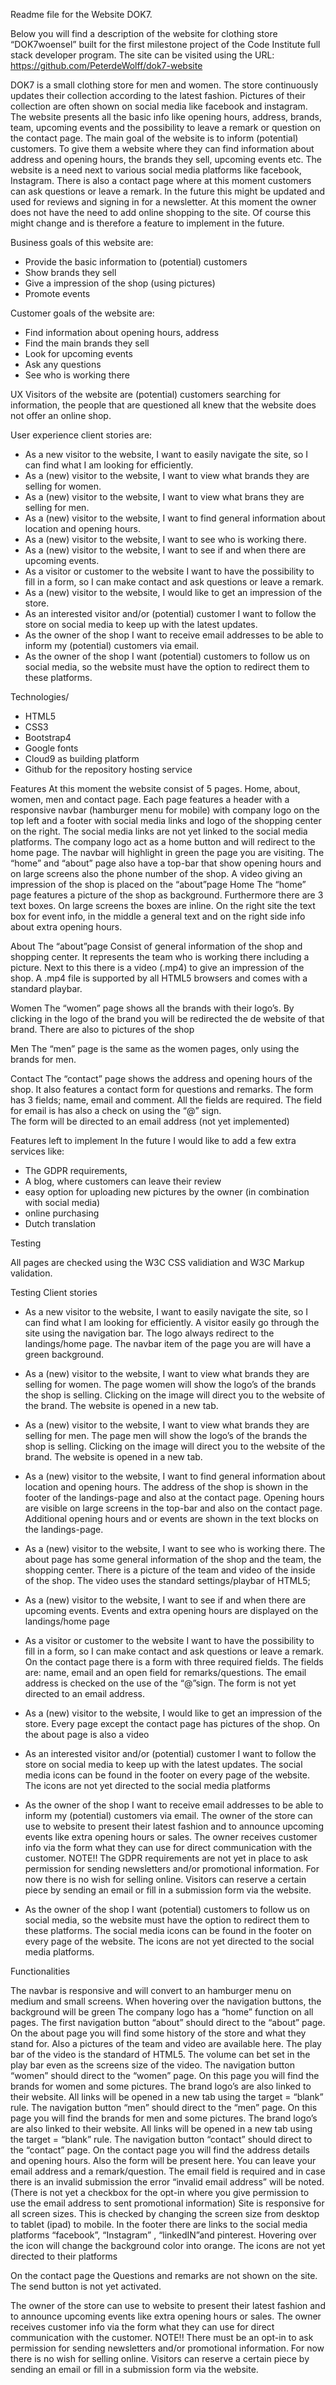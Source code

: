 Readme file for the Website DOK7.

Below you will find a description of the website for clothing store “DOK7woensel”  built for the first milestone project of the Code Institute full stack developer program.
The site can be visited using the URL:  https://github.com/PeterdeWolff/dok7-website

DOK7 is a small clothing store for men and women.  The store continuously updates their collection according to the latest fashion.  Pictures of their collection are often shown on social media like facebook and instagram.  The website presents all the basic info like opening hours, address, brands, team, upcoming events and the possibility to leave a remark or question  on the contact page. 
The main goal of the website is to inform (potential) customers. To give them a website where they can find information about address and opening hours, the brands they sell, upcoming events etc. The website is a need next to various social media platforms like facebook, Instagram.
There is also a contact page where at this moment customers can ask  questions or leave a remark. In the future this might be updated and used for reviews and signing in for a newsletter.
At this moment the owner does not have the need to add online shopping to the site. Of course this might change and is therefore a feature to implement in the future.

Business goals of this website are:
-	Provide the basic information to (potential) customers
-	Show brands they sell
-	Give a impression of the shop (using pictures)
-	Promote events

Customer goals of the website are:
-	Find information about opening hours, address
-	Find the main brands they sell
-	Look for upcoming events
-	Ask any questions
-	See who is working there

UX
Visitors of the website are (potential) customers searching for information, the people that are questioned all knew that the website does not offer an online shop.


User experience client stories are:
-	As a new visitor to the website, I want to easily navigate the site, so I can find what I am looking for efficiently.
-	As a (new)  visitor to the website, I want to view what brands they are selling for women.
-	As a (new) visitor to the website, I want to view what brans they are selling for men.
-	As a (new) visitor to the website, I want to find general information about location and opening hours.
-	As a (new) visitor to the website, I want to see who is working there.
-	As a (new) visitor to the website, I want to see if and when there are upcoming events.
-	As a visitor or customer to the website I want to have the possibility to fill in a form, so I can make contact and ask questions or leave a remark. 
-	As a (new) visitor to the website, I would like to get an impression of the store.
-	As an interested visitor and/or (potential) customer I want to follow the store on social media to keep up with the latest updates.
-	As the owner of the shop I want to receive email addresses to be able to inform my (potential) customers via email.
-	As the owner of the shop I want (potential) customers to follow us on social media, so the website must have the option to redirect them to these platforms.

Technologies/

-	HTML5
-	CSS3
-	Bootstrap4
-	Google fonts
-	Cloud9 as building platform
-	Github for the repository hosting service

Features
At this moment the website consist of 5 pages. Home, about, women, men and contact page.
 Each page features a header with a responsive navbar (hamburger menu for mobile) with company logo on the top left and a footer with social media links and logo of the shopping center on the right.  The social media links are not yet linked to the social media platforms. 
 The company logo act as a home button and will redirect to the home page. The navbar will highlight in green the page you are visiting.
The “home” and “about” page also have a top-bar that show opening hours and on large screens also  the phone number of the shop.
A video giving an impression of the shop is placed on the “about”page 
Home
The “home” page features a picture of the shop as background. Furthermore there are 3 text boxes. On large screens the boxes are inline.  On the right site the text box for event info, in the middle a general text and on the right side info about extra opening hours.

About
The “about”page Consist of general information of the shop and shopping center. It represents the team who is working there including a picture. Next to this there is a video (.mp4) to give an impression of the shop.  A .mp4 file  is supported by all HTML5 browsers and comes with a standard playbar.

Women
The “women” page shows all the brands with their logo’s.  By clicking in the logo of the brand you will be redirected the de website of that brand.  There are also to pictures of the shop

Men
The “men” page is the same as the women pages, only using  the brands for men.

Contact
The “contact” page shows the address and opening hours of the shop. It also features a contact form for questions and remarks. The form has 3 fields;  name, email and comment.  All the fields are required. The field for email is has also a check on using the “@” sign.  
The form will be directed to an email address (not yet implemented)

Features left to implement
In the future I would like to add a few extra services like:
-	The GDPR requirements, 
-	A blog, where customers can leave their review
-	easy option for uploading new pictures by the owner (in combination with social media)
-	online purchasing
-	Dutch translation

Testing

All pages are checked using the W3C CSS validiation and W3C Markup validation. 

Testing Client stories
-	As a new visitor to the website, I want to easily navigate the site, so I can find what I am looking for efficiently.
	A visitor easily go through the site using the navigation bar.  The logo always redirect to the landings/home page. The navbar item of the page you are  will have a green background.
-	As a (new)  visitor to the website, I want to view what brands they are selling for women.
The page women  will show the logo’s of the brands the shop is selling.  Clicking on the image will direct you to the website of the brand. The website is opened in a new tab.
-	As a (new) visitor to the website, I want to view what brands they are selling for men.
The page men  will show the logo’s of the brands the shop is selling.  Clicking on the image will direct you to the website of the brand. The website is opened in a new tab.
-	As a (new) visitor to the website, I want to find general information about location and opening hours.
	The address of the shop is shown in the footer of the landings-page and also at the contact page.  Opening hours are visible on large screens in the top-bar and also on the contact page. Additional opening hours and or events are shown in the text blocks on the landings-page.
-	As a (new) visitor to the website, I want to see who is working there.
The about page has some general information of the shop and the team, the shopping center. There is a picture of the team and video of the inside of the shop. The video uses the standard settings/playbar of HTML5;
-	As a (new) visitor to the website, I want to see if and when there are upcoming events.
	Events and extra opening hours are displayed on the landings/home page
-	As a visitor or customer to the website I want to have the possibility to fill in a form, so I can make contact and ask questions or leave a remark. 
	On the contact page there is a form with three required fields.  The fields are: name, email and an open field for remarks/questions. The email address is checked on the use of the “@”sign. The form is not yet directed to an email address.
-	As a (new) visitor to the website, I would like to get an impression of the store.
Every page except the contact page has pictures of the shop. On the about page is also a video
	
-	As an interested visitor and/or (potential) customer I want to follow the store on social media to keep up with the latest updates.
	The social media icons can be found in the footer on every page of the website. The icons are not yet directed to the social media platforms
-	As the owner of the shop I want to receive email addresses to be able to inform my (potential) customers via email.
	The owner of the store can use to website to present their latest fashion and to announce upcoming events like extra opening hours or sales. The owner receives customer info via the form what they can use for direct communication with the customer.  NOTE!!  The GDPR requirements are not yet in place to ask permission for sending newsletters and/or promotional information.
For now there is no wish for selling online.  Visitors can reserve a certain piece by sending an email or fill in a submission form via the website.
-	As the owner of the shop I want (potential) customers to follow us on social media, so the website must have the option to redirect them to these platforms.
The social media icons can be found in the footer on every page of the website. The icons are not yet directed to the social media platforms.

Functionalities

The navbar is responsive and will convert to an hamburger menu on medium and small screens.
When hovering over the navigation buttons, the background will be green
The company logo has a “home” function on all pages.
The first navigation button “about” should direct to the “about” page.  On the about page you will find some history of the store and what they stand for. Also a pictures of the team and video are available here. The play bar of the video is the standard of HTML5. The volume can bet set in the play bar even as the screens size of the video.
The  navigation button “women” should direct to the “women” page.  On this page you will find the brands for women and some pictures. The brand logo’s are also linked to their website. All links will be opened in a new tab using the target = “blank” rule.
The navigation button “men” should direct to the “men” page.  On this page you will find the brands for men and some pictures.  The brand logo’s are also linked to their website. All links will be opened in a new tab using the target = “blank” rule.
The navigation button “contact” should direct to the “contact” page.  On the contact page you will find the address details and opening hours. Also the form will be present here. You can leave your email address and a remark/question.  The email field is required and in case there is an invalid submission the error “invalid email address” will be noted.
(There is not yet  a checkbox for the opt-in where you give permission to use the email address to sent promotional information)
Site is responsive for all screen sizes. This is checked by changing the screen size from desktop to tablet (ipad) to mobile.
In the footer there are links to the social media platforms “facebook”, “Instagram” , “linkedIN”and  pinterest.  Hovering over the icon will change the background color into orange.
The icons are not yet directed to their platforms

On the contact page the  Questions and remarks are not shown on the site.  The send button is not yet activated. 

The owner of the store can use to website to present their latest fashion and to announce upcoming events like extra opening hours or sales.
The owner receives customer info via the form what they can use for direct communication with the customer.  NOTE!!  There must be an opt-in to ask permission for sending newsletters and/or promotional information.
For now there is no wish for selling online.  Visitors can reserve a certain piece by sending an email or fill in a submission form via the website.
